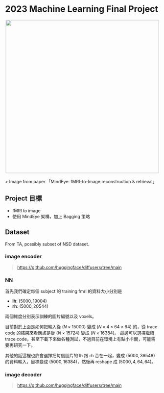 # 2023 Machine Learning Final Project

<center>
<img src="https://hackmd.io/_uploads/SJ7U1GRma.png" width=500>
</center>
</br>
> Image from paper 「MindEye: fMRI-to-Image reconstruction & retrieval」

## Project 目標

- fMRI to image
- 使用 MindEye 架構，加上 Bagging 策略

## Dataset

From TA, possibly subset of NSD dataset.

### image encoder
> https://github.com/huggingface/diffusers/tree/main

### NN

首先我們確定每個 subject 的 training fmri 的資料大小分別是

- **lh**: $(5000, 19004)$
- **rh**: $(5000, 20544)$

兩個維度分別表示訓練的圖片編號以及 voxels。

目前對於上面是如何把輸入從 $(N \times 15000)$ 變成 $(N \times 4 \times 64 \times 64)$ 的，從 trace code 的結果來看應該是從 $(N \times 15724)$ 變成 $(N \times 16384)$。
這邊可以選擇繼續 trace code，甚至下載下來做各種測試，不過目前在環境上有點小卡關，可能需要再研究一下。

其他的話這裡也許會選擇把每個圖片的 lh 跟 rh 合在一起，變成 $(5000, 39548)$ 的資料輸入，目標變成 $(5000, 16384)$，然後再 reshape 成 $(5000, 4, 64, 64)$。


### image decoder
> https://github.com/huggingface/diffusers/tree/main
